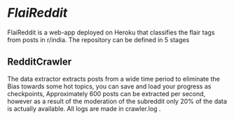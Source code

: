 # *FlaiReddit*
FlaiReddit is a web-app deployed on Heroku that classifies the flair tags from posts in r/india. The repository can be defined in 5 stages

## RedditCrawler
The data extractor extracts posts from a wide time period to eliminate the Bias towards some hot topics, you can save and load your progress as checkpoints, Approximately  600 posts can be extracted per second, however as a result of the moderation of the subreddit only 20% of the data is actually available. All logs are made in crawler.log . 
